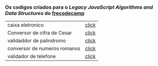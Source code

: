 ### Os codigos criados para o *Legacy JavaScript Algorithms and Data Structures* do [frecodecamp](https://www.freecodecamp.org/)

| |  |
| ----------- | ----------- |
| caixa eletronico  | [click](./codigos/caixa/script.js)       |
| Conversor de cifra de Cesar   | [click](./codigos/cesar/script.js)|
| validaddor de palindromo   | [click](./codigos/cesar/script.js)|
| conversor de numeros romanos   | [click](./codigos/romano/script.js)|
| validador de telefone   | [click](./codigos/telefone/script.js)|
